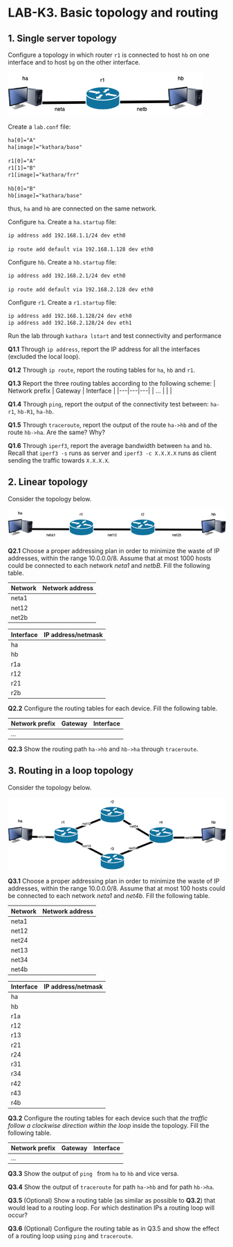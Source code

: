 # LAB-K3. Basic topology and routing

## 1. Single server topology
Configure a topology in which router `r1` is connected to host `hb` on one
interface and to host `bg` on the other interface. 

![Net3](Figs/net3.drawio.png)

Create a `lab.conf` file:

```shell
ha[0]="A"
ha[image]="kathara/base"

r1[0]="A"
r1[1]="B"
r1[image]="kathara/frr"

hb[0]="B"
hb[image]="kathara/base"
```
thus, `ha` and `hb` are connected on the same network.


Configure `ha`. Create a `ha.startup` file:
```shell
ip address add 192.168.1.1/24 dev eth0

ip route add default via 192.168.1.128 dev eth0
```

Configure `hb`. Create a `hb.startup` file:
```shell
ip address add 192.168.2.1/24 dev eth0

ip route add default via 192.168.2.128 dev eth0
```

Configure `r1`. Create a `r1.startup` file:
```shell
ip address add 192.168.1.128/24 dev eth0
ip address add 192.168.2.128/24 dev eth1
```
Run the lab through `kathara lstart` and test connectivity and performance

**Q1.1** Through `ip address`, report the IP address for all the interfaces (excluded the local loop).

**Q1.2** Through `ip route`, report the routing tables for `ha`, `hb` and `r1`.

**Q1.3** Report the three routing tables according to the following scheme:
| Network prefix | Gateway | Interface |
|---|---|---|
| ... |   |   |


**Q1.4** Through `ping`, report the output of the connectivity test between: `ha-r1`, `hb-R1`, `ha-hb`.

**Q1.5** Through `traceroute`, report the output of the route `ha->hb` and of the route `hb->ha`. Are the same? Why?

**Q1.6** Through `iperf3`, report the average bandwidth between `ha` and `hb`. Recall that `iperf3 -s` runs as server and `iperf3 -c X.X.X.X` runs as client sending the traffic towards `X.X.X.X`. 

## 2. Linear topology

Consider the topology below.

![Net1](Figs/net1.drawio.png)


**Q2.1** Choose a proper addressing plan in order to minimize the waste of IP addresses, within the range 10.0.0.0/8. Assume that at most 1000 hosts could be connected to each network *neta1* and *netbB*. Fill the following table.


| Network | Network address|
| ---| ---|
| neta1  ||
|net12  |   |
| net2b| |

| Interface | IP address/netmask |
|---|--- |
| ha | |
| hb
| r1a | |
| r12 | |
| r21 | |
| r2b | |

**Q2.2** Configure the routing tables for each device. Fill the following table.

| Network prefix | Gateway | Interface |
|---|---|---|
|  ... |  |  |

**Q2.3** Show the routing path `ha->hb` and `hb->ha` through `traceroute`.

## 3. Routing in a loop topology

Consider the topology below.

![Net1](Figs/net2.drawio.png)

**Q3.1** Choose a proper addressing plan in order to minimize the waste of IP addresses, within the range 10.0.0.0/8. Assume that at most 100 hosts could be connected to each network *neta1* and *net4b*. Fill the following table.

| Network | Network address|
| ---| ---|
| neta1  ||
|net12  |   |
|net24  |   |
|net13  |   |
|net34  |   |
| net4b| |

| Interface | IP address/netmask |
|---|--- |
| ha | |
| hb||
| r1a ||
| r12 | |
| r13 | |
| r21 ||
| r24 ||
| r31 ||
| r34||
| r42 ||
|r43||
|r4b||


**Q3.2** Configure the routing tables for each device such that *the traffic follow a clockwise direction within the loop* inside the topology. Fill the following table.

| Network prefix | Gateway | Interface |
|---|---|---|
|  ... |  |  |

**Q3.3** Show the output of `ping ` from `ha` to `hb` and vice versa.

**Q3.4** Show the output of `traceroute` for path `ha->hb` and for path `hb->ha`.

**Q3.5** (Optional) Show a routing table (as similar as possible to **Q3.2**) that would lead to a routing loop. For which destination IPs a routing loop will occur? 

**Q3.6** (Optional) Configure the routing table as in Q3.5 and show the effect of a routing loop using `ping` and `traceroute`. 



 